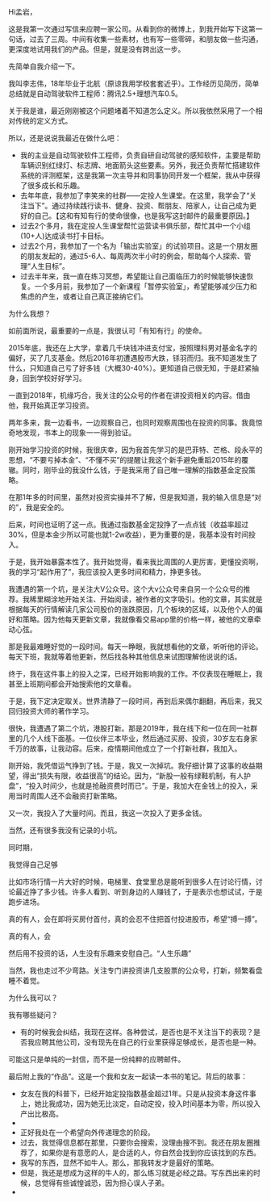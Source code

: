 Hi孟岩，

这是我第一次通过写信来应聘一家公司。从看到你的微博上，到我开始写下这第一句话，过去了三周。中间有收集一些素材，也有写一些零碎，和朋友做一些沟通，更深度地试用我们的产品。但是，就是没有跨出这一步。

先简单自我介绍一下。

我叫李志伟，18年毕业于北航（原谅我用学校套套近乎）。工作经历见简历，简单总结就是自动驾驶软件工程师：腾讯2.5+理想汽车0.5。

关于我是谁，最近刚刚被这个问题堵着不知道怎么定义。所以我依然采用了一个相对传统的定义方式。

所以，还是说说我最近在做什么吧：

- 我的主业是自动驾驶软件工程师，负责自研自动驾驶的感知软件，主要是帮助车辆识别红绿灯、标志牌、地面箭头这些要素。另外，我还负责帮忙搭建软件系统的评测框架，这是我第一次主导并和同事协同开发一个框架，我从中获得了很多成长和乐趣。
- 去年年底，我参加了李笑来的社群——定投人生课堂。在这里，我学会了“关注当下”。通过持续践行读书、健身、投资、帮朋友、陪家人，让自己成为更好的自己。【这和有知有行的使命很像，也是我写这封邮件的最重要原因。】
- 过去2个多月，我在定投人生课堂帮忙运营读书俱乐部，帮忙其中一个小组(10+人)达成读书打卡目标。
- 过去2个月，我参加了一个名为「输出实验室」的试验项目。这是一个朋友圈的朋友发起的，通过5-6人、每周两次半小时的例会，帮助每个人探索、管理“人生目标”。
- 过去半年来，我一直在练习冥想，希望能让自己面临压力的时候能够快速恢复。一个多月前，我参加了一个新课程「暂停实验室」，希望能够减少压力和焦虑的产生，或者让自己真正接纳它们。

为什么我想？

如前面所说，最重要的一点是，我很认可「有知有行」的使命。

2015年底，我还在上大学，拿着几千块钱冲进支付宝，按照理科男对基金名字的偏好，买了几支基金。然后2016年初遭遇股市大跌，铩羽而归。我不知道发生了什么，只知道自己亏了好多钱（大概30-40%）。更知道自己很无知，于是赶紧抽身，回到学校好好学习。

一直到2018年，机缘巧合，我关注的公众号的作者在讲投资相关的内容。借由他，我开始真正学习投资。

两年多来，我一边看书，一边观察自己，也同时观察周围也在投资的同事。我竟惊奇地发现，书本上的现象一一得到验证。

刚开始学习投资的时候，我很庆幸，因为我首先学习的是巴菲特、芒格、段永平的思想，“不要亏掉本金”、“不懂不买”的提醒让我这个新手避免重蹈2015年的覆辙。同时，刚毕业的我没什么钱，于是我采用了自己唯一理解的指数基金定投策略。

在那1年多的时间里，虽然对投资实操并不了解，但是我知道，我的输入信息是“对的”，我是安全的。

后来，时间也证明了这一点。我通过指数基金定投挣了一点点钱（收益率超过30%，但是本金少所以可能也就1-2w收益），更为重要的是，我基本没有时间投入。

于是，我开始暴露本性了。我开始觉得，看来我比周围的人更厉害，更懂投资啊，我的学习“起作用了”，我应该投入更多时间和精力，挣更多钱。

我遭遇的第一个坑，是关注大V公众号。这个大v公众号来自另一个公众号的推荐。我稀里糊涂地开始关注、开始阅读，被作者的文字吸引。他的文章，其实就是根据每天的行情解读几家公司股价的涨跌原因，几个板块的区域，以及他个人的偏好和策略。因为他每天更新文章，我就像看交易app里的价格一样，被他的文章牵动心弦。

那是我最难睡好觉的一段时间。每天一睁眼，我就想看他的文章，听听他的评论。每天下班，我就等着他更新，然后找各种其他信息来试图理解他说说的话。

终于，我在这件事上的投入之深，已经开始影响我的工作。不仅表现在睡眠上，我甚至上班期间都会开始搜索他的文章看。

于是，我下定决定取关。世界清静了一段时间，再到后来偶尔翻翻，再后来，我又回归投资大师的著作学习。

很快，我遭遇了第二个坑，港股打新。那是2019年，我在线下和一位在同一社群里的几个人线下面基。一位伙伴三本毕业，然后通过买房、投资，30岁左右身家千万的故事，让我动容。后来，疫情期间他成立了一个打新社群，我加入。

刚开始，我凭借运气挣到了钱。于是，我又一次掉坑。我仔细计算了这事的收益期望，得出“损失有限，收益很高”的结论。因为，“新股一般有绿鞋机制，有人护盘”，“投入时间少，也就是抢融资费时而已”。于是，我加大在金钱上的投入，采用当时周围人还不会融资打新策略。

又一次，我投入了大量时间。而且，我这一次投入了更多金钱。

当然，还有很多我没有记录的小坑。

同时期，

我觉得自己足够

比如市场行情一片大好的时候，电梯里、食堂里总是能听到很多人在讨论行情，讨论最近挣了多少钱。许多人看到、听到身边的人赚钱了，于是表示也想试试，于是跑步进场。

真的有人，会在即将买房付首付，真的会忍不住把首付投进股市，希望“搏一搏”。

真的有人，会



然后用不投资的话，人生没有乐趣来安慰自己。“人生乐趣”

当然，我也走过不少弯路。关注专门讲投资讲几支股票的公众号，打新，频繁看盘睡不着觉。



为什么我可以？



我有哪些疑问？

- 有的时候我会纠结，我现在这样。各种尝试，是否也是不关注当下的表现？是否我应聘其他公司，没有现先在自己的行业里获得足够成长，是否也是一种。

可能这只是单纯的一封信，而不是一份纯粹的应聘邮件。

最后附上我的“作品”。这是一个我和女友一起读一本书的笔记。背后的故事：

- 女友在我的科普下，已经开始定投指数基金超过1年。只是从投资本身这件事上，她比我成功，因为她无比淡定，自动定投，投入时间基本为零，所以投入产出比极高。
- 
- 正好我处在一个希望向外传递理念的阶段。
- 过去，我觉得信息都在那里，只要你会搜索，没理由搜不到。我还在朋友圈推荐了，如果你是有意愿的人，是合适的人，你自然会找到你应该找到的东西。
- 我写的东西，显然不如牛人。那么，那我转发才是最好的策略。
- 但是，我还是想成为这样的牛人的，那么练习就是必经之路。写东西出来的时候，总觉得有些诚惶诚恐，因为担心误人子弟。
- 